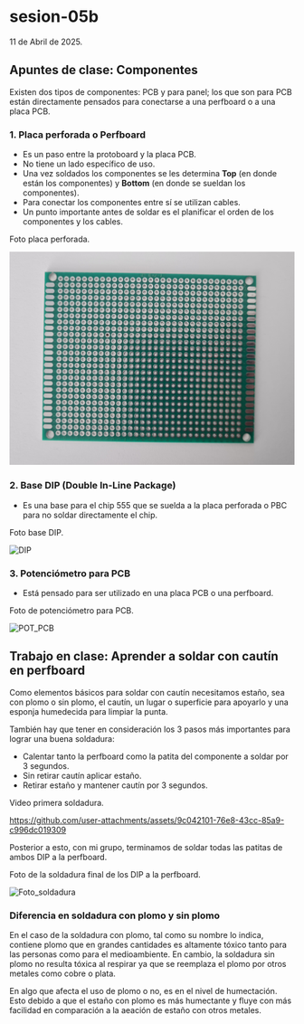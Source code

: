 # sesion-05b

11 de Abril de 2025.

## Apuntes de clase: Componentes

Existen dos tipos de componentes: PCB y para panel; los que son para PCB están directamente pensados para conectarse a una perfboard o a una placa PCB.

### 1. Placa perforada o Perfboard

- Es un paso entre la protoboard y la placa PCB.
- No tiene un lado específico de uso.
- Una vez soldados los componentes se les determina **Top** (en donde están los componentes) y **Bottom** (en donde se sueldan los componentes).
- Para conectar los componentes entre sí se utilizan cables.
- Un punto importante antes de soldar es el planificar el orden de los componentes y los cables.

Foto placa perforada.

![Perfboard](./archivos/perfboard.jpg)

### 2. Base DIP (Double In-Line Package)

- Es una base para el chip 555 que se suelda a la placa perforada o PBC para no soldar directamente el chip.

Foto base DIP.

![DIP](https://github.com/user-attachments/assets/8c4a844c-743a-4c94-a057-c99c1ff6c2c9)

### 3. Potenciómetro para PCB

- Está pensado para ser utilizado en una placa PCB o una perfboard.

Foto de potenciómetro para PCB.

![POT_PCB](https://github.com/user-attachments/assets/7a561401-eadf-49d7-b81c-5088f0b7230e)

## Trabajo en clase: Aprender a soldar con cautín en perfboard

Como elementos básicos para soldar con cautín necesitamos estaño, sea con plomo o sin plomo, el cautín, un lugar o superficie para apoyarlo y una esponja humedecida para limpiar la punta.

También hay que tener en consideración los 3 pasos más importantes para lograr una buena soldadura:

- Calentar tanto la perfboard como la patita del componente a soldar por 3 segundos.
- Sin retirar cautín aplicar estaño.
- Retirar estaño y mantener cautín por 3 segundos.

Video primera soldadura.

<https://github.com/user-attachments/assets/9c042101-76e8-43cc-85a9-c996dc019309>

Posterior a esto, con mi grupo, terminamos de soldar todas las patitas de ambos DIP a la perfboard.

Foto de la soldadura final de los DIP  a la perfboard.

![Foto_soldadura](https://github.com/user-attachments/assets/07bc7d4c-e753-45f0-b020-39e558e83f31)

### Diferencia en soldadura con plomo y sin plomo

En el caso de la soldadura con plomo, tal como su nombre lo indica, contiene plomo que en grandes cantidades es altamente tóxico tanto para las personas como para el medioambiente. En cambio, la soldadura sin plomo no resulta tóxica al respirar ya que se reemplaza el plomo por otros metales como cobre o plata.

En algo que afecta el uso de plomo o no, es en el nivel de humectación. Esto debido a que el estaño con plomo es más humectante y fluye con más facilidad en comparación a la aeación de estaño con otros metales.
